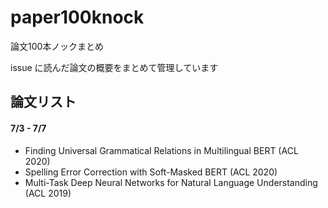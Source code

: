 # paper100knock
論文100本ノックまとめ

issue に読んだ論文の概要をまとめて管理しています

## 論文リスト
#### 7/3 - 7/7
- Finding Universal Grammatical Relations in Multilingual BERT (ACL 2020)
- Spelling Error Correction with Soft-Masked BERT (ACL 2020)
- Multi-Task Deep Neural Networks for Natural Language Understanding (ACL 2019)
